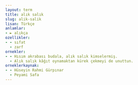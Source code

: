 ```yaml
---
layout: term
title: alık salık
slug: alik-salik
lisan: Türkçe
anlamlar:
- ► alıkça
ozellikler:
- - sıfat
  - zarf
ornekler:
- - Hısım akrabası budala, alık salık kimselermiş.
  - Alık salık kâğıt oynamaktan kürek çekmeyi de unuttun.
orneklerkaynak:
- - Hüseyin Rahmi Gürpınar
  - Peyami Safa
---
```

